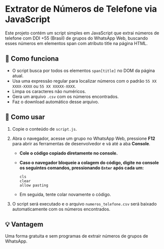 # Extrator de Números de Telefone via JavaScript

Este projeto contém um script simples em JavaScript que extrai números de telefone com DDI +55 (Brasil) de grupos do WhatsApp Web, buscando esses números em elementos span com atributo title na página HTML.

## 🔧 Como funciona

- O script busca por todos os elementos `span[title]` no DOM da página atual.
- Usa uma expressão regular para localizar números com o padrão `55 XX XXXX-XXXX` ou `55 XX XXXXX-XXXX`.
- Limpa os caracteres não numéricos.
- Gera um arquivo `.csv` com os números encontrados.
- Faz o download automático desse arquivo.

## 🚀 Como usar

1. Copie o conteúdo de `script.js`.

2. Abra o navegador, acesse um grupo no WhatsApp Web, pressione **F12** para abrir as ferramentas de desenvolvedor e vá até a aba **Console**.

   - **Cole o código copiado diretamente no console.**
   - **Caso o navegador bloqueie a colagem do código, digite no console os seguintes comandos, pressionando `Enter` após cada um:**

     ```
     cls
     clear
     allow pasting
     ```

   - Em seguida, tente colar novamente o código.

3. O script será executado e o arquivo `numeros_telefone.csv` será baixado automaticamente com os números encontrados.


## 💡 Vantagem

Uma forma gratuita e sem programas de extrair números de grupos de WhatsApp.

